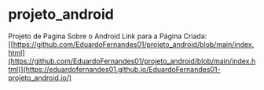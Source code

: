 # projeto_android
Projeto de Pagina Sobre o Android
Link para a Página Criada: [[https://github.com/EduardoFernandes01/projeto_android/blob/main/index.html](https://github.com/EduardoFernandes01/projeto_android/blob/main/index.html)](https://eduardofernandes01.github.io/EduardoFernandes01-projeto_android.io/)
